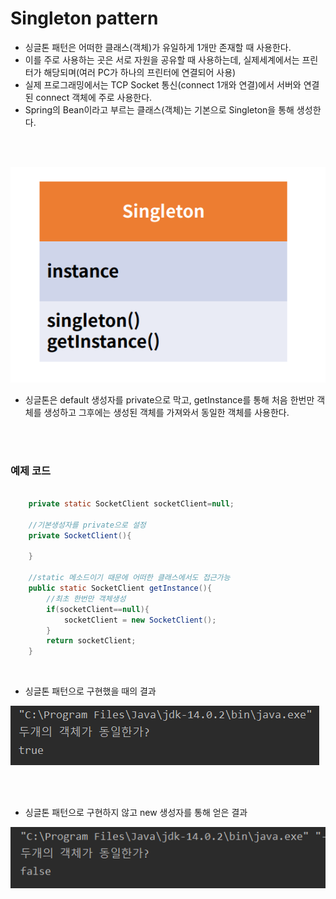 # Singleton pattern

- 싱글톤 패턴은 어떠한 클래스(객체)가 유일하게 1개만 존재할 때 사용한다.<br>
- 이를 주로 사용하는 곳은 서로 자원을 공유할 때 사용하는데, 실제세계에서는 프린터가 해당되며(여러 PC가 하나의 프린터에 연결되어 사용) <br>
- 실제 프로그래밍에서는 TCP Socket 통신(connect 1개와 연결)에서 서버와 연결된 connect 객체에 주로 사용한다.<br>
- Spring의 Bean이라고 부르는 클래스(객체)는 기본으로 Singleton을 통해 생성한다.

<br><br>

<img src="./img/Singleton.PNG">
<br>

- 싱글톤은 default 생성자를 private으로 막고, getInstance를 통해 처음 한번만 객체를 생성하고 그후에는 생성된 객체를 가져와서 동일한 객체를 사용한다.

<br><br>

### 예제 코드

```java

    private static SocketClient socketClient=null;

    //기본생성자를 private으로 설정
    private SocketClient(){

    }

    //static 메소드이기 때문에 어떠한 클래스에서도 접근가능
    public static SocketClient getInstance(){
        //최초 한번만 객체생성
        if(socketClient==null){
            socketClient = new SocketClient();
        }
        return socketClient;
    }

```
<br>

- 싱글톤 패턴으로 구현했을 때의 결과

<img src="./img/singleton_code.PNG">

<br><br>

- 싱글톤 패턴으로 구현하지 않고 new 생성자를 통해 얻은 결과

<img src="./img/singleton_code2.PNG">
<br>

